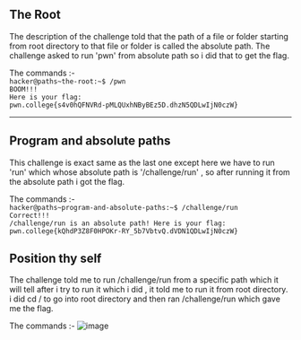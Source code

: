 ## The Root
The description of the challenge told that the path of a file or folder starting from root directory to that file or folder is called the absolute path. The challenge asked to run 'pwn' from absolute path so i did that to get the flag.

The commands :-<br/>
` hacker@paths~the-root:~$ /pwn `<br/> 
` BOOM!!! `<br/>
` Here is your flag: `<br/>
` pwn.college{s4v0hQFNVRd-pMLQUxhNByBEz5D.dhzN5QDLwIjN0czW} `

- - -

## Program and absolute paths
This challenge is exact same as the last one except here we have to run 'run' which whose absolute path is '/challenge/run' , so after running it from the absolute path i got the flag.

The commands :- <br/>
`hacker@paths~program-and-absolute-paths:~$ /challenge/run`<br/>
`Correct!!!`<br/>
`/challenge/run is an absolute path! Here is your flag:`<br/>
`pwn.college{kQhdP3Z8F0HPOKr-RY_5b7VbtvQ.dVDN1QDLwIjN0czW}`<br/>

## Position thy self
The challenge told me to run /challenge/run from a specific path which it will tell after i try to run it which i did , it told me to run it from root directory. i did cd / to go into root directory and then ran /challenge/run which gave me the flag.

The commands :- 
![image](https://i.imgur.com/LqbTpAq.png)
